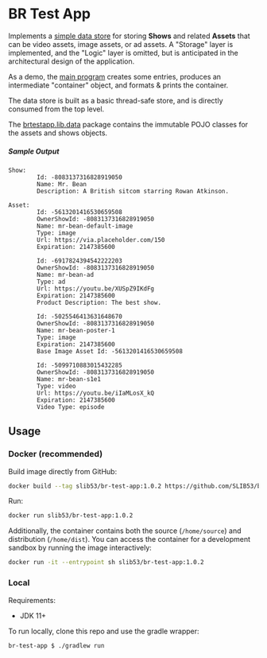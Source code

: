 # BR Test App

Implements a [simple data store](./src/main/java/brtestapp/storage/BRTestAppStore.java) for storing **Shows** and related **Assets** that can be video assets, image assets, or ad assets. A "Storage" layer is implemented, and the "Logic" layer is omitted, but is anticipated in the architectural design of the application.

As a demo, the [main program](./src/main/java/brtestapp/BRTestApp.java) creates some entries, produces an intermediate "container" object, and formats & prints the container.

The data store is built as a basic thread-safe store, and is directly consumed from the top level.

The [brtestapp.lib.data](./src/main/java/brtestapp/lib/data/) package contains the immutable POJO classes for the assets and shows objects.

##### Sample Output

```
Show:
        Id: -8083137316828919050
        Name: Mr. Bean
        Description: A British sitcom starring Rowan Atkinson.

Asset:
        Id: -5613201416530659508
        OwnerShowId: -8083137316828919050
        Name: mr-bean-default-image
        Type: image
        Url: https://via.placeholder.com/150
        Expiration: 2147385600

        Id: -6917824394542222203
        OwnerShowId: -8083137316828919050
        Name: mr-bean-ad
        Type: ad
        Url: https://youtu.be/XUSpZ9IKdFg
        Expiration: 2147385600
        Product Description: The best show.

        Id: -5025546413631648670
        OwnerShowId: -8083137316828919050
        Name: mr-bean-poster-1
        Type: image
        Expiration: 2147385600
        Base Image Asset Id: -5613201416530659508

        Id: -5099710883015432285
        OwnerShowId: -8083137316828919050
        Name: mr-bean-s1e1
        Type: video
        Url: https://youtu.be/iIaMLosX_kQ
        Expiration: 2147385600
        Video Type: episode

```

## Usage

### Docker (recommended)

Build image directly from GitHub:

```sh
docker build --tag slib53/br-test-app:1.0.2 https://github.com/SLIB53/br-test-app.git#v1.0.2
```

Run:

```sh
docker run slib53/br-test-app:1.0.2
```

Additionally, the container contains both the source (`/home/source`) and distribution (`/home/dist`). You can access the container for a development sandbox by running the image interactively:

```sh
docker run -it --entrypoint sh slib53/br-test-app:1.0.2
```

### Local

Requirements:

- JDK 11+

To run locally, clone this repo and use the gradle wrapper:

```sh
br-test-app $ ./gradlew run
```
